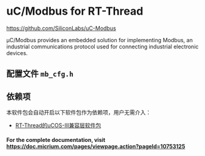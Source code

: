 # uC/Modbus for RT-Thread

https://github.com/SiliconLabs/uC-Modbus

µC/Modbus provides an embedded solution for implementing Modbus, an industrial communications protocol used for connecting industrial electronic devices.



## 配置文件 `mb_cfg.h`



## 依赖项

本软件包会自动开启以下软件包作为依赖项，用户无需介入：

- [RT-Thread的uCOS-III兼容层软件包](https://github.com/mysterywolf/RT-Thread-wrapper-of-uCOS-III)



#### For the complete documentation, visit https://doc.micrium.com/pages/viewpage.action?pageId=10753125